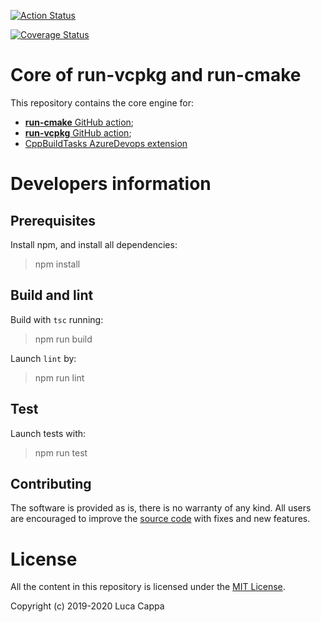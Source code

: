 [![Action Status](https://github.com/lukka/run-cmake-vcpkg-action-libs/workflows/build/badge.svg)](https://github.com/lukka/run-cmake-vcpkg-action-libs/actions) 

[![Coverage Status](https://coveralls.io/repos/github/lukka/run-cmake-vcpkg-action-libs/badge.svg?branch=npm_pkg)](https://coveralls.io/github/lukka/run-cmake-vcpkg-action-libs?branch=npm_pkg)

# Core of run-vcpkg and run-cmake 

This repository contains the core engine for:
  - [**run-cmake** GitHub action](https://github.com/marketplace/actions/run-cmake);
  - [**run-vcpkg** GitHub action](https://github.com/marketplace/actions/run-vcpkg);
  - [CppBuildTasks AzureDevops extension](https://marketplace.visualstudio.com/items?itemName=lucappa.cmake-ninja-vcpkg-tasks)

# Developers information

## Prerequisites

Install npm, and install all dependencies:
 
 > npm install

## Build and lint
Build with `tsc` running:

 > npm run build

Launch `lint` by:

 > npm run lint

## Test

Launch tests with:

 > npm run test

## <a id='contributing'>Contributing</a>

The software is provided as is, there is no warranty of any kind. All users are encouraged to improve the [source code](https://github.com/lukka/run-cmake-vcpkg-action-libs) with fixes and new features.

# License
All the content in this repository is licensed under the [MIT License](LICENSE.txt).

Copyright (c) 2019-2020 Luca Cappa

